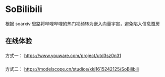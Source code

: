 # SoBilibili
根据 soarxiv 思路将哔哩哔哩的热门视频转为嵌入向量宇宙，避免陷入信息蚕房

## 在线体验
###
方式一：
https://www.youware.com/project/utd3sz0n31

### 
方式二：
https://modelscope.cn/studios/xkj1615242125/SoBilibili
